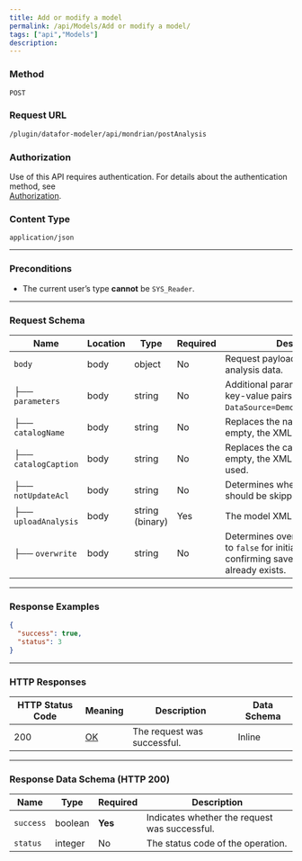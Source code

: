 ```yaml
---
title: Add or modify a model
permalink: /api/Models/Add or modify a model/
tags: ["api","Models"]
description: 
---
```


### **Method**
`POST`

### **Request URL**
```html
/plugin/datafor-modeler/api/mondrian/postAnalysis
```  

### **Authorization**
Use of this API requires authentication. For details about the authentication method, see  
[Authorization](/api/index/#_5-authentication-security).

### **Content Type**
`application/json`

---  

### **Preconditions**
- The current user’s type **cannot** be `SYS_Reader`.

---  

### **Request Schema**

| Name              | Location | Type   | Required | Description |
|------------------|----------|--------|----------|-------------|
| `body`           | body     | object | No       | Request payload containing model analysis data. |
| ├── `parameters` | body     | string | No       | Additional parameters, formatted as key-value pairs (e.g., `DataSource=Demo;EnableXmla=false`). |
| ├── `catalogName` | body     | string | No       | Replaces the name in the XML. If empty, the XML root name is used. |
| ├── `catalogCaption` | body  | string | No       | Replaces the caption in the XML. If empty, the XML root caption is used. |
| ├── `notUpdateAcl` | body   | string | No       | Determines whether ACL updates should be skipped. Default is `false`. |
| ├── `uploadAnalysis` | body  | string (binary) | Yes | The model XML file to be uploaded. |
| ├── `overwrite` | body     | string | No       | Determines overwrite behavior: set to `false` for initial save, `true` for confirming save when the name already exists. |

---

### **Response Examples**

```json
{
  "success": true,
  "status": 3
}
```  

---

### **HTTP Responses**

| HTTP Status Code | Meaning | Description | Data Schema |
|------------------|---------|-------------|-------------|
| 200 | [OK](https://tools.ietf.org/html/rfc7231#section-6.3.1) | The request was successful. | Inline |

---

### **Response Data Schema (HTTP 200)**

| Name      | Type    | Required | Description |
|-----------|---------|----------|-------------|
| `success` | boolean | **Yes**  | Indicates whether the request was successful. |
| `status`  | integer | No       | The status code of the operation. |